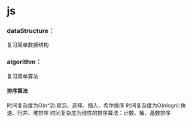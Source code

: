 # js
### dataStructure：
复习简单数据结构

### algorithm：
复习简单算法
#### 排序算法
时间复杂度为O(n^2):冒泡、选择、插入、希尔排序
时间复杂度为O(nlogn):快速、归并、堆排序
时间复杂度为线性的排序算法：计数、桶、基数排序
